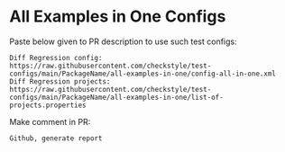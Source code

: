 # All Examples in One Configs
Paste below given to PR description to use such test configs:
```
Diff Regression config: https://raw.githubusercontent.com/checkstyle/test-configs/main/PackageName/all-examples-in-one/config-all-in-one.xml
Diff Regression projects: https://raw.githubusercontent.com/checkstyle/test-configs/main/PackageName/all-examples-in-one/list-of-projects.properties
```
Make comment in PR:
```
Github, generate report
```
